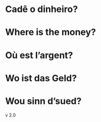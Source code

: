 # Cadê o dinheiro?
# Where is the money?
# Où est l’argent?
# Wo ist das Geld?
# Wou sinn d’sued?

v 2.0 
